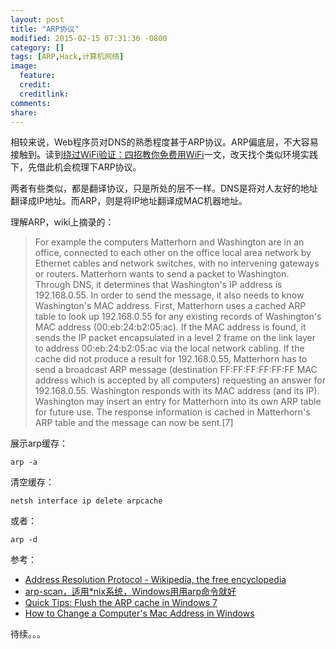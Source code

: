 ```yaml
---
layout: post
title: "ARP协议"
modified: 2015-02-15 07:31:36 -0800
category: []
tags: [ARP,Hack,计算机网络]
image:
  feature: 
  credit: 
  creditlink: 
comments: 
share: 
---
```


相较来说，Web程序员对DNS的熟悉程度甚于ARP协议。ARP偏底层，不大容易接触到。读到[绕过WiFi验证：四招教你免费用WiFi](http://daily.zhihu.com/story/4540910)一文，改天找个类似环境实践下，先借此机会梳理下ARP协议。

两者有些类似，都是翻译协议，只是所处的层不一样。DNS是将对人友好的地址翻译成IP地址。而ARP，则是将IP地址翻译成MAC机器地址。

理解ARP，wiki上摘录的：

> For example the computers Matterhorn and Washington are in an office, connected to each other on the office local area network by Ethernet cables and network switches, with no intervening gateways or routers. Matterhorn wants to send a packet to Washington. Through DNS, it determines that Washington's IP address is 192.168.0.55. In order to send the message, it also needs to know Washington's MAC address. First, Matterhorn uses a cached ARP table to look up 192.168.0.55 for any existing records of Washington's MAC address (00:eb:24:b2:05:ac). If the MAC address is found, it sends the IP packet encapsulated in a level 2 frame on the link layer to address 00:eb:24:b2:05:ac via the local network cabling. If the cache did not produce a result for 192.168.0.55, Matterhorn has to send a broadcast ARP message (destination FF:FF:FF:FF:FF:FF MAC address which is accepted by all computers) requesting an answer for 192.168.0.55. Washington responds with its MAC address (and its IP). Washington may insert an entry for Matterhorn into its own ARP table for future use. The response information is cached in Matterhorn's ARP table and the message can now be sent.[7]


展示arp缓存：

    arp -a
    
清空缓存：

    netsh interface ip delete arpcache

或者：

    arp -d

参考：

- [Address Resolution Protocol - Wikipedia, the free encyclopedia](http://en.wikipedia.org/wiki/Address_Resolution_Protocol)
- [arp-scan，适用*nix系统，Windows用用arp命令就好](https://github.com/royhills/arp-scan)
- [Quick Tips: Flush the ARP cache in Windows 7](http://www.techrepublic.com/blog/windows-and-office/quick-tips-flush-the-arp-cache-in-windows-7/)
- [How to Change a Computer's Mac Address in Windows](http://www.wikihow.com/Change-a-Computer%27s-Mac-Address-in-Windows)


待续。。。
